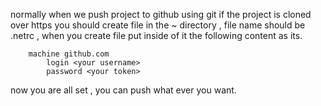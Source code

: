 normally when we push project to github using git if the project is cloned over https you should create file in the  ~ directory , file name should be  .netrc , when you create file put inside of it the following content as its.

```vim
	machine github.com
		login <your username>
		password <your token>

```

now you are all set , you can push what ever you want.